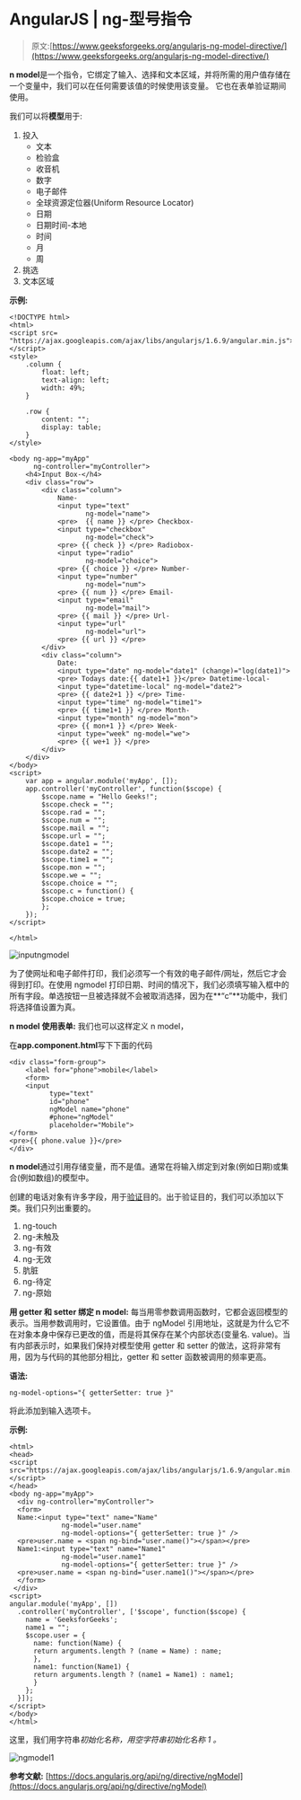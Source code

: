 # AngularJS | ng-型号指令

> 原文:[https://www.geeksforgeeks.org/angularjs-ng-model-directive/](https://www.geeksforgeeks.org/angularjs-ng-model-directive/)

**n model**是一个指令，它绑定了输入、选择和文本区域，并将所需的用户值存储在一个变量中，我们可以在任何需要该值的时候使用该变量。
它也在表单验证期间使用。

我们可以将**模型**用于:

1.  投入
    *   文本
    *   检验盒
    *   收音机
    *   数字
    *   电子邮件
    *   全球资源定位器(Uniform Resource Locator)
    *   日期
    *   日期时间-本地
    *   时间
    *   月
    *   周
2.  挑选
3.  文本区域

**示例:**

```
<!DOCTYPE html>
<html>
<script src=
"https://ajax.googleapis.com/ajax/libs/angularjs/1.6.9/angular.min.js">
</script>
<style>
    .column {
        float: left;
        text-align: left;
        width: 49%;
    }

    .row {
        content: "";
        display: table;
    }
</style>

<body ng-app="myApp" 
      ng-controller="myController">
    <h4>Input Box-</h4>
    <div class="row">
        <div class="column">
            Name-
            <input type="text" 
                   ng-model="name">
            <pre>  {{ name }} </pre> Checkbox-
            <input type="checkbox" 
                   ng-model="check">
            <pre> {{ check }} </pre> Radiobox-
            <input type="radio" 
                   ng-model="choice">
            <pre> {{ choice }} </pre> Number-
            <input type="number" 
                   ng-model="num">
            <pre> {{ num }} </pre> Email-
            <input type="email" 
                   ng-model="mail">
            <pre> {{ mail }} </pre> Url-
            <input type="url"
                   ng-model="url">
            <pre> {{ url }} </pre>
        </div>
        <div class="column">
            Date:
            <input type="date" ng-model="date1" (change)="log(date1)">
            <pre> Todays date:{{ date1+1 }}</pre> Datetime-local-
            <input type="datetime-local" ng-model="date2">
            <pre> {{ date2+1 }} </pre> Time-
            <input type="time" ng-model="time1">
            <pre> {{ time1+1 }} </pre> Month-
            <input type="month" ng-model="mon">
            <pre> {{ mon+1 }} </pre> Week-
            <input type="week" ng-model="we">
            <pre> {{ we+1 }} </pre>
        </div>
    </div>
</body>
<script>
    var app = angular.module('myApp', []);
    app.controller('myController', function($scope) {
        $scope.name = "Hello Geeks!";
        $scope.check = "";
        $scope.rad = "";
        $scope.num = "";
        $scope.mail = "";
        $scope.url = "";
        $scope.date1 = "";
        $scope.date2 = "";
        $scope.time1 = "";
        $scope.mon = "";
        $scope.we = "";
        $scope.choice = "";
        $scope.c = function() {
        $scope.choice = true;
        };
    });
</script>

</html>
```

![inputngmodel](img/953b8f2ee66cbebff6a16fae11c74bad.png)

为了使网址和电子邮件打印，我们必须写一个有效的电子邮件/网址，然后它才会得到打印。在使用 ngmodel 打印日期、时间的情况下，我们必须填写输入框中的所有字段。单选按钮一旦被选择就不会被取消选择，因为在**“c”**功能中，我们将选择值设置为真。

**n model 使用表单:**
我们也可以这样定义 n model，

在**app.component.html**写下下面的代码

```
<div class="form-group">
    <label for="phone">mobile</label>
    <form>   
    <input 
          type="text"  
          id="phone" 
          ngModel name="phone"
          #phone="ngModel"
          placeholder="Mobile">
</form>
<pre>{{ phone.value }}</pre>
</div>
```

**n model**通过引用存储变量，而不是值。通常在将输入绑定到对象(例如日期)或集合(例如数组)的模型中。

创建的电话对象有许多字段，用于[验证](https://www.geeksforgeeks.org/angularjs-form-validation/)目的。出于验证目的，我们可以添加以下类。我们只列出重要的。

1.  ng-touch
2.  ng-未触及
3.  ng-有效
4.  ng-无效
5.  肮脏
6.  ng-待定
7.  ng-原始

**用 getter 和 setter 绑定 n model:**
每当用零参数调用函数时，它都会返回模型的表示。当用参数调用时，它设置值。由于 ngModel 引用地址，这就是为什么它不在对象本身中保存已更改的值，而是将其保存在某个内部状态(变量名. value)。当有内部表示时，如果我们保持对模型使用 getter 和 setter 的做法，这将非常有用，因为与代码的其他部分相比，getter 和 setter 函数被调用的频率更高。

**语法:**

```
ng-model-options="{ getterSetter: true }"
```

将此添加到输入选项卡。

**示例:**

```
<html>
<head>
<script src="https://ajax.googleapis.com/ajax/libs/angularjs/1.6.9/angular.min.js">
</script>
</head>
<body ng-app="myApp">
  <div ng-controller="myController">
  <form>
  Name:<input type="text" name="Name"
             ng-model="user.name"
             ng-model-options="{ getterSetter: true }" />
  <pre>user.name = <span ng-bind="user.name()"></span></pre>
  Name1:<input type="text" name="Name1"
             ng-model="user.name1"
             ng-model-options="{ getterSetter: true }" />
  <pre>user.name = <span ng-bind="user.name1()"></span></pre>
  </form>
 </div>
<script>
angular.module('myApp', [])
  .controller('myController', ['$scope', function($scope) {
    name = 'GeeksforGeeks';
    name1 = "";
    $scope.user = {
      name: function(Name) {
      return arguments.length ? (name = Name) : name;
      },
      name1: function(Name1) {
      return arguments.length ? (name1 = Name1) : name1;
      } 
    };
  }]);
</script>
</body>
</html>
```

这里，我们用字符串*初始化名称，用空字符串初始化名称 1 。*

![ngmodel1](img/c67aaa4e31bed2d1ab8335da5314a7de.png)

**参考文献:**
[https://docs.angularjs.org/api/ng/directive/ngModel](https://docs.angularjs.org/api/ng/directive/ngModel)